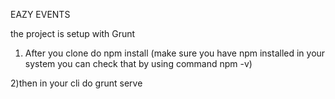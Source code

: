 EAZY EVENTS


the project is setup with Grunt

1) After you clone do npm install (make sure you have npm installed in your
system you can check that by using command npm -v)

2)then in your cli do grunt serve